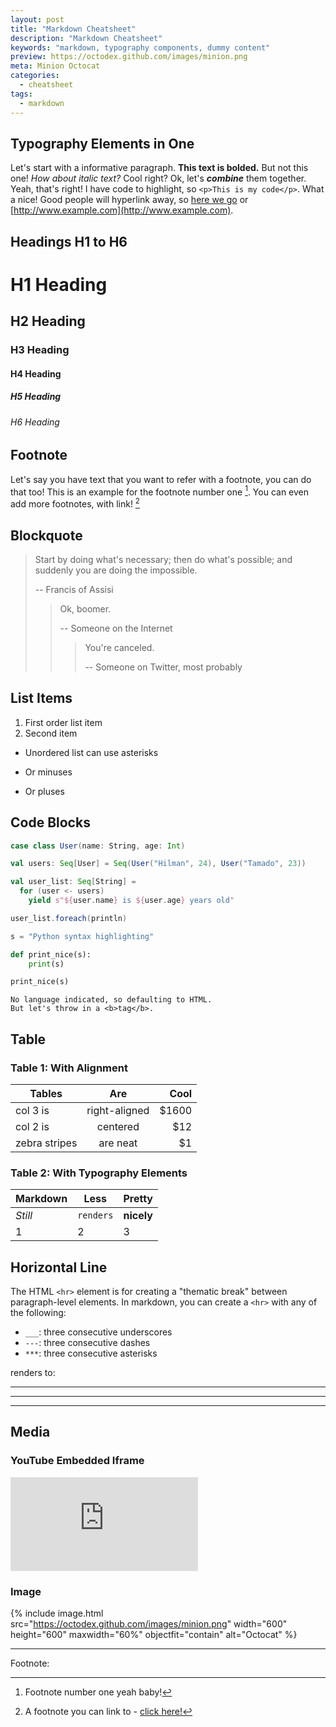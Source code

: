 ```yaml
---
layout: post
title: "Markdown Cheatsheet"
description: "Markdown Cheatsheet"
keywords: "markdown, typography components, dummy content"
preview: https://octodex.github.com/images/minion.png
meta: Minion Octocat
categories:
  - cheatsheet
tags:
  - markdown
---
```


## Typography Elements in One

Let's start with a informative paragraph. **This text is bolded.** But not this one! _How about italic text?_ Cool right? Ok, let's **_combine_** them together. Yeah, that's right! I have code to highlight, so `<p>This is my code</p>`. What a nice! Good people will hyperlink away, so [here we go](#) or [http://www.example.com](http://www.example.com).

<div class="divider"></div>

## Headings H1 to H6

# H1 Heading

## H2 Heading

### H3 Heading

#### H4 Heading

##### H5 Heading

###### H6 Heading

<div class="divider"></div>

## Footnote

Let's say you have text that you want to refer with a footnote, you can do that too! This is an example for the footnote number one [^1]. You can even add more footnotes, with link! [^2]

<div class="divider"></div>

## Blockquote

> Start by doing what's necessary; then do what's possible; and suddenly you are doing the impossible.
>
> -- Francis of Assisi
> > Ok, boomer.
> >
> > -- Someone on the Internet
> > > You're canceled.
> > >
> > > -- Someone on Twitter, most probably

<div class="divider"></div>

## List Items

1. First order list item
2. Second item

* Unordered list can use asterisks
- Or minuses
+ Or pluses

<div class="divider"></div>

## Code Blocks

```scala
case class User(name: String, age: Int)

val users: Seq[User] = Seq(User("Hilman", 24), User("Tamado", 23))

val user_list: Seq[String] =
  for (user <- users)
    yield s"${user.name} is ${user.age} years old"

user_list.foreach(println)
```

```python
s = "Python syntax highlighting"

def print_nice(s):
    print(s)

print_nice(s)
```

```
No language indicated, so defaulting to HTML.
But let's throw in a <b>tag</b>.
```

<div class="divider"></div>

## Table

### Table 1: With Alignment

| Tables        | Are           | Cool  |
| ------------- |:-------------:| -----:|
| col 3 is      | right-aligned | $1600 |
| col 2 is      | centered      |   $12 |
| zebra stripes | are neat      |    $1 |

### Table 2: With Typography Elements

Markdown | Less | Pretty
--- | --- | ---
*Still* | `renders` | **nicely**
1 | 2 | 3

<div class="divider"></div>

## Horizontal Line

The HTML `<hr>` element is for creating a "thematic break" between paragraph-level elements. In markdown, you can create a `<hr>` with any of the following:

* `___`: three consecutive underscores
* `---`: three consecutive dashes
* `***`: three consecutive asterisks

renders to:

___

---

***

<div class="divider"></div>

## Media

### YouTube Embedded Iframe

<div class="video-container"><iframe src="https://www.youtube.com/embed/n1a7o44WxNo" frameborder="0" allowfullscreen></iframe></div>

### Image

{% include image.html src="https://octodex.github.com/images/minion.png" width="600" height="600" maxwidth="60%" objectfit="contain" alt="Octocat" %}

---
Footnote:

[^1]: Footnote number one yeah baby!
[^2]: A footnote you can link to - [click here!](#)

